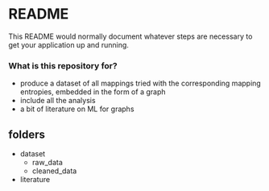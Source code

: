 # README #

This README would normally document whatever steps are necessary to get your application up and running.

### What is this repository for? ###

* produce a dataset of all mappings tried with the corresponding mapping entropies, embedded in the form of a graph
* include all the analysis
* a bit of literature on ML for graphs

## folders

* dataset
	- raw_data
	- cleaned_data
* literature
